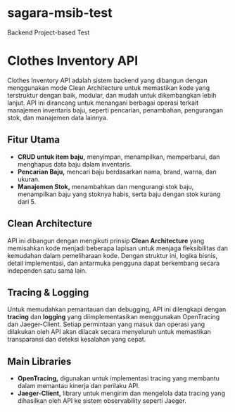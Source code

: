 # sagara-msib-test

Backend Project-based Test

# Clothes Inventory API
Clothes Inventory API adalah sistem backend yang dibangun dengan menggunakan mode Clean Architecture untuk memastikan 
kode yang terstruktur dengan baik, modular, dan mudah untuk dikembangkan lebih lanjut. API ini dirancang untuk menangani 
berbagai operasi terkait manajemen inventaris baju, seperti pencarian, penambahan, pengurangan stok, dan manajemen data 
lainnya.

## Fitur Utama
* **CRUD untuk item baju,** menyimpan, menampilkan, memperbarui, dan menghapus data baju dalam inventaris.
* **Pencarian Baju,** mencari baju berdasarkan nama, brand, warna, dan ukuran.
* **Manajemen Stok,** menambahkan dan mengurangi stok baju, menampilkan baju yang stoknya habis, serta baju dengan stok kurang dari 5.


## Clean Architecture
API ini dibangun dengan mengikuti prinsip **Clean Architecture** yang memisahkan kode menjadi beberapa lapisan untuk menjaga
fleksibilitas dan kemudahan dalam pemeliharaan kode. Dengan struktur ini, logika bisnis, detail implementasi, dan antarmuka 
pengguna dapat berkembang secara independen satu sama lain.

## Tracing & Logging
Untuk memudahkan pemantauan dan debugging, API ini dilengkapi dengan **tracing** dan **logging** yang diimplementasikan 
menggunakan OpenTracing dan Jaeger-Client. Setiap permintaan yang masuk dan operasi yang dilakukan oleh API akan dilacak 
secara menyeluruh untuk memastikan transparansi dan deteksi kesalahan yang cepat.

## Main Libraries
* **OpenTracing,** digunakan untuk implementasi tracing yang membantu dalam memantau kinerja dan perilaku API.
* **Jaeger-Client,** library untuk mengirim dan mengelola data tracing yang dihasilkan oleh API ke sistem observability seperti Jaeger.